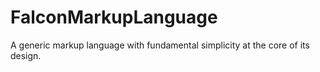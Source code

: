 FalconMarkupLanguage
====================

A generic markup language with fundamental simplicity at the core of its design.